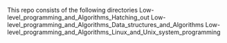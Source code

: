 This repo consists of the following directories
Low-level_programming_and_Algorithms_Hatching_out
Low-level_programming_and_Algorithms_Data_structures_and_Algorithms
Low-level_programming_and_Algorithms_Linux_and_Unix_system_programming
